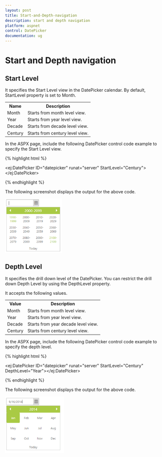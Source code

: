 ```yaml
---
layout: post
title: Start-and-Depth-navigation
description: start and depth navigation
platform: aspnet
control: DatePicker
documentation: ug
---
```


# Start and Depth navigation

## Start Level

It specifies the Start Level view in the DatePicker calendar. By default, StartLevel property is set to Month.

<table>
<tr>
<th>
Name </th><th>
Description</th></tr>
<tr>
<td>
Month</td><td>
Starts from month level view.</td></tr>
<tr>
<td>
Year</td><td>
Starts from year level view.</td></tr>
<tr>
<td>
Decade</td><td>
Starts from decade level view.</td></tr>
<tr>
<td>
Century</td><td>
Starts from century level view.</td></tr>
</table>


In the ASPX page, include the following DatePicker control code example to specify the Start Level view.



{% highlight html %}



<ej:DatePicker ID="datepicker" runat="server"  StartLevel="Century"></ej:DatePicker>





{% endhighlight %}



The following screenshot displays the output for the above code.

![](Start-and-Depth-navigation_images/Start-and-Depth-navigation_img1.png) 



## Depth Level

It specifies the drill down level of the DatePicker. You can restrict the drill down Depth Level by using the DepthLevel property. 

It accepts the following values. 

<table>
<tr>
<th>
Value</th><th>
Description</th></tr>
<tr>
<td>
Month</td><td>
Starts from month level view.</td></tr>
<tr>
<td>
Year</td><td>
Starts from year level view.</td></tr>
<tr>
<td>
Decade</td><td>
Starts from year decade level view.</td></tr>
<tr>
<td>
Century</td><td>
Starts from century level view. </td></tr>
</table>


In the ASPX page, include the following DatePicker control code example to specify the depth level.



{% highlight html %}



 <ej:DatePicker ID="datepicker" runat="server"  StartLevel="Century" DepthLevel="Year"></ej:DatePicker>





{% endhighlight %}



The following screenshot displays the output for the above code.

![](Start-and-Depth-navigation_images/Start-and-Depth-navigation_img2.png)



